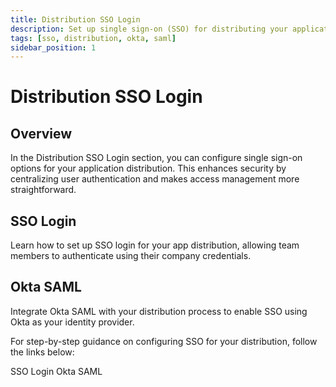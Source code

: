 ```yaml
---
title: Distribution SSO Login
description: Set up single sign-on (SSO) for distributing your applications, enhancing security and simplifying the login process.
tags: [sso, distribution, okta, saml]
sidebar_position: 1
---
```


# Distribution SSO Login

## Overview

In the Distribution SSO Login section, you can configure single sign-on options for your application distribution. This enhances security by centralizing user authentication and makes access management more straightforward.

## SSO Login

Learn how to set up SSO login for your app distribution, allowing team members to authenticate using their company credentials.

## Okta SAML

Integrate Okta SAML with your distribution process to enable SSO using Okta as your identity provider.

For step-by-step guidance on configuring SSO for your distribution, follow the links below:

<ContentRef url="/account/my-organization/sso-providers-configuration/sso-login/single-sign-on-login"> SSO Login </ContentRef>
<ContentRef url="/account/my-organization/sso-providers-configuration/sso-login/okta-saml"> Okta SAML </ContentRef>
